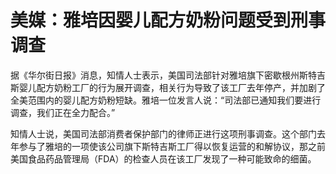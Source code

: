 # 美媒：雅培因婴儿配方奶粉问题受到刑事调查

据《华尔街日报》消息，知情人士表示，美国司法部针对雅培旗下密歇根州斯特吉斯婴儿配方奶粉工厂的行为展开调查，相关行为导致了该工厂去年停产，并加剧了全美范围内的婴儿配方奶粉短缺。雅培一位发言人说：“司法部已通知我们要进行调查，我们正在全力配合。”

知情人士说，美国司法部消费者保护部门的律师正进行这项刑事调查。这个部门去年参与了雅培的一项使该公司旗下斯特吉斯工厂得以恢复运营的和解协议，那之前美国食品药品管理局（FDA）的检查人员在该工厂发现了一种可能致命的细菌。

